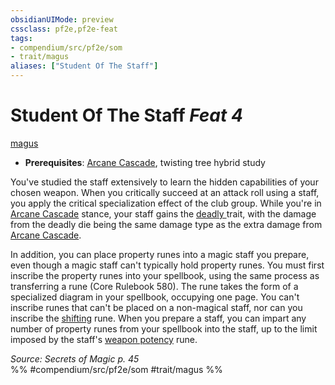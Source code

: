 ```yaml
---
obsidianUIMode: preview
cssclass: pf2e,pf2e-feat
tags:
- compendium/src/pf2e/som
- trait/magus
aliases: ["Student Of The Staff"]
---
```

# Student Of The Staff  *Feat 4*  
[magus](/rules/traits/magus-som.md)  

- **Prerequisites**: [Arcane Cascade](/rules/actions/arcane-cascade-som.md), twisting tree hybrid study

You've studied the staff extensively to learn the hidden capabilities of your chosen weapon. When you critically succeed at an attack roll using a staff, you apply the critical specialization effect of the club group. While you're in [Arcane Cascade](/rules/actions/arcane-cascade-som.md) stance, your staff gains the [deadly <d6>](/rules/traits/deadly.md) trait, with the damage from the deadly die being the same damage type as the extra damage from [Arcane Cascade](/rules/actions/arcane-cascade-som.md).

In addition, you can place property runes into a magic staff you prepare, even though a magic staff can't typically hold property runes. You must first inscribe the property runes into your spellbook, using the same process as transferring a rune (Core Rulebook 580). The rune takes the form of a specialized diagram in your spellbook, occupying one page. You can't inscribe runes that can't be placed on a non-magical staff, nor can you inscribe the [shifting](/compendium/equipment/items/shifting.md) rune. When you prepare a staff, you can impart any number of property runes from your spellbook into the staff, up to the limit imposed by the staff's [weapon potency](/compendium/equipment/items/weapon-potency.md) rune.

*Source: Secrets of Magic p. 45*  
%% #compendium/src/pf2e/som #trait/magus %%